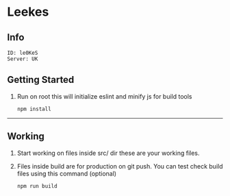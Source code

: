 # Leekes

## Info
<code>ID: le0KeS</code><br/>
<code>Server: UK</code><br/>

## Getting Started
1. Run on root
this will initialize eslint and minify js for build tools
    ```
    npm install
    ```
<hr/>

## Working
1. Start working on files inside src/ dir these are your working files.

2. Files inside build are for production on git push. You can test check build files using this command (optional)
    ```
    npm run build
    ```
